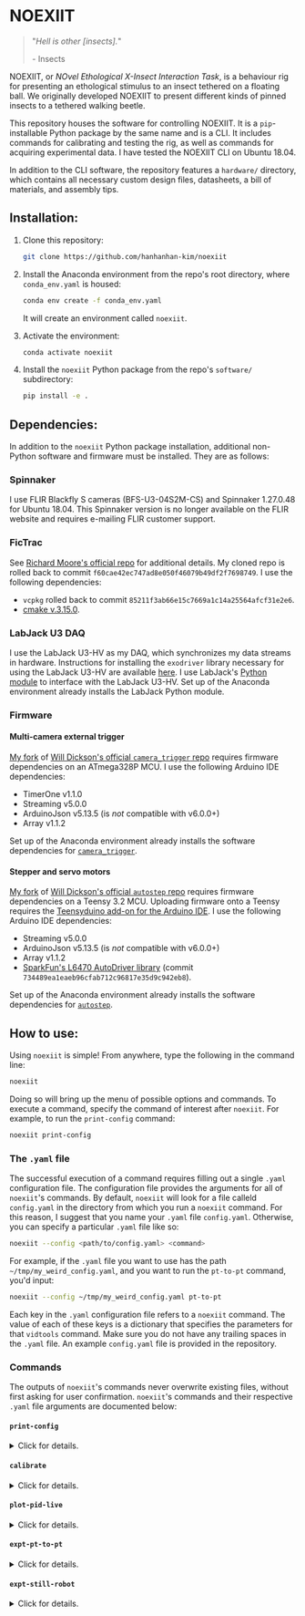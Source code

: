 # NOEXIIT
> "*Hell is other [insects].*"
>
> \- Insects

NOEXIIT, or *NOvel Ethological X-Insect Interaction Task*, is a behaviour rig for presenting an ethological stimulus to an insect tethered on a floating ball. We originally developed NOEXIIT to present different kinds of pinned insects to a tethered walking beetle. 

This repository houses the software for controlling NOEXIIT. It is  a `pip`-installable Python package by the same name and is a CLI. It includes commands for calibrating and testing the rig, as well as commands for acquiring experimental data. I have tested the NOEXIIT CLI on Ubuntu 18.04. 

In addition to the CLI software, the repository features a `hardware/` directory, which contains all necessary custom design files, datasheets, a bill of materials, and assembly tips. 

## Installation:

1. Clone this repository:

   ```bash
   git clone https://github.com/hanhanhan-kim/noexiit
   ```

2. Install the Anaconda environment from the repo's root directory, where `conda_env.yaml` is housed:

   ```bash
   conda env create -f conda_env.yaml
   ```

   It will create an environment called `noexiit`.

3. Activate the environment:

   ```bash
   conda activate noexiit
   ```

4. Install the `noexiit` Python package from the repo's `software/` subdirectory:

   ```bash
   pip install -e .
   ```

## Dependencies:

In addition to the `noexiit` Python package installation, additional non-Python software and firmware must be installed. They are as follows:

### Spinnaker 

I use FLIR Blackfly S cameras (BFS-U3-04S2M-CS) and Spinnaker 1.27.0.48 for Ubuntu 18.04. This Spinnaker version is no longer available on the FLIR website and requires e-mailing FLIR customer support.  

### FicTrac

See [Richard Moore's official repo](https://github.com/rjdmoore/fictrac) for additional details. My cloned repo is rolled back to commit `f60cae42ec747ad8e050f46079b49df2f7698749`. I use the following dependencies:

- `vcpkg` rolled back to commit `85211f3ab66e15c7669a1c14a25564afcf31e2e6`. 
- [cmake v.3.15.0](https://github.com/Kitware/CMake/releases/tag/v3.15.0).

### LabJack U3 DAQ

I use the LabJack U3-HV as my DAQ, which synchronizes my data streams in hardware.  Instructions for installing the `exodriver` library necessary for using the LabJack U3-HV are available [here](https://labjack.com/support/software/installers/exodriver).  I use LabJack's [Python module](https://github.com/labjack/LabJackPython) to interface with the LabJack U3-HV. Set up of the Anaconda environment already installs the LabJack Python module.

### Firmware

#### Multi-camera external trigger

[My fork](https://github.com/hanhanhan-kim/autostep) of [Will Dickson's official `camera_trigger` repo](https://github.com/willdickson/camera_trigger) requires firmware dependencies on an ATmega328P MCU. I use the following Arduino IDE dependencies:

- TimerOne v1.1.0
- Streaming v5.0.0
- ArduinoJson v5.13.5 (is _not_ compatible with v6.0.0+)
- Array v1.1.2 

Set up of the Anaconda environment already installs the software dependencies for [`camera_trigger`](https://github.com/hanhanhan-kim/autostep).

#### Stepper and servo motors

[My fork](https://github.com/hanhanhan-kim/autostep) of [Will Dickson's official `autostep` repo](https://github.com/willdickson/autostep) requires firmware dependencies on a Teensy 3.2 MCU. Uploading firmware onto a Teensy requires the [Teensyduino add-on for the Arduino IDE](https://www.pjrc.com/teensy/teensyduino.html). I use the following Arduino IDE dependencies:

- Streaming v5.0.0
- ArduinoJson v5.13.5 (is _not_ compatible with v6.0.0+)
- Array v1.1.2
- [SparkFun's L6470 AutoDriver library](https://github.com/sparkfun/L6470-AutoDriver/tree/master/Libraries/Arduino) (commit `734489ea1eaeb96cfab712c96817e35d9c942eb8`).

Set up of the Anaconda environment already installs the software dependencies for [`autostep`](https://github.com/hanhanhan-kim/autostep).

## How to use:

Using `noexiit` is simple! From anywhere, type the following in the command line:

```bash
noexiit
```

Doing so will bring up the menu of possible options and commands. To execute a command, specify the command of interest after `noexiit`. For example, to run the `print-config` command:

```bash
noexiit print-config
```

### The `.yaml` file

The successful execution of a command requires filling out a single `.yaml` configuration file. The configuration file provides the arguments for all of `noexiit`'s commands. By default, `noexiit` will look for a file calleld `config.yaml` in the directory from which you run a `noexiit` command. For this reason, I suggest that you name your `.yaml` file `config.yaml`. Otherwise, you can specify a particular `.yaml` file like so:

```bash
noexiit --config <path/to/config.yaml> <command>
```

For example, if the `.yaml` file you want to use has the path `~/tmp/my_weird_config.yaml`, and you want to run the `pt-to-pt` command, you'd input:

```bash
noexiit --config ~/tmp/my_weird_config.yaml pt-to-pt
```

Each key in the `.yaml` configuration file refers to a `noexiit` command. The value of each of these keys is a dictionary that specifies the parameters for that `vidtools` command. Make sure you do not have any trailing spaces in the `.yaml` file. An example `config.yaml` file is provided in the repository. 

### Commands

The outputs of `noexiit`'s commands never overwrite existing files, without first asking for user confirmation. `noexiit`'s commands and their respective `.yaml` file arguments are documented below:

#### `print-config`

<details><summary> Click for details. </summary>
<br>
This command prints the contents of the `.yaml` configuration file. It does not have any `.yaml` parameters.
</details>

#### `calibrate`

<details><summary> Click for details. </summary>
<br>
This command calibrates the linear servo's behaviour. It sets the servo's maximum extension angle to avoid crashes and overshoots, based on visual inspection. The servo can rotate around the rig's spherical treadmill, while being held at the set max extension angle. This function is useful for preparing closed-loop experiments. This command can also configure the acquired experimental data to a specific directory. Importantly, this command does not require the user to update the `config.yaml` file beforehand. Rather, the command updates the configuration file based on 'real-time' user inputs. Alternatively, this command does not need to be run, and the `config.yaml` file can be manually modified. This command's `.yaml` parameters are:

- `max_ext` (float): The max extension value of the linear servo(s). Must be a value between 0.0 and 180.0, inclusive. Running the `calibrate` command will automatically update this value.

- `output_dir` (string): The path to the directory where acquired data will be saved. Running the `calibrate` command can automatically update this value.
</details>

#### `plot-pid-live`

<details><summary> Click for details. </summary>
<br>
This command plots and saves to a `.csv`, in real time, the voltage readings of the photo-ionization detector (PID). It assumes that the PID is connected to the **AIN 7** (low-voltage FIO) pin of the LabJack U3-HV . It uses a 'command and response' protocol, instead of a 'streaming' protocol. This command is useful for troubleshooting the PID, and is not recommended for experimental data acquisition. It does not have any `.yaml` parameters. 
</details>


#### `expt-pt-to-pt`

<details><summary> Click for details. </summary>
<br>
TODO
</details>


#### `expt-still-robot`

<details><summary> Click for details. </summary>
<br>
TODO
</details>